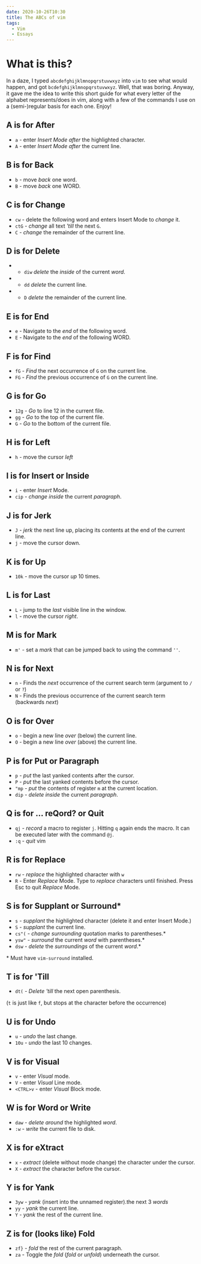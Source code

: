 ```yaml
---
date: 2020-10-26T10:30
title: The ABCs of vim
tags:
  - Vim
  - Essays
---
```


# What is this?

In a daze, I typed `abcdefghijklmnopqrstuvwxyz` into `vim` to see what would
happen, and got `bcdefghijklmnopqrstuvwxyz`. Well, that was boring. Anyway,
it gave me the idea to write this short guide for what every letter of the
alphabet represents/does in vim, along with a few of the commands I use on a
(semi-)regular basis for each one. Enjoy!

## A is for After

- `a` - enter _Insert Mode_ _after_ the highlighted character.
- `A` - enter _Insert Mode_ _after_ the current line.

## B is for Back

- `b` - move _back_ one word.
- `B` - move _back_ one WORD.

## C is for Change

- `cw` - delete the following word and enters Insert Mode to _change_ it.
- `ctG` - _change_ all text _'till_ the next `G`.
- `C` - _change_ the remainder of the current line.

## D is for Delete

- - `diw` _delete_ the _inside_ of the current _word_.
- - `dd` _delete_ the current line.
- - `D` _delete_ the remainder of the current line.

## E is for End

- `e` - Navigate to the _end_ of the following word.
- `E` - Navigate to the _end_ of the following WORD.

## F is for Find

- `fG` - _Find_ the next occurrence of `G` on the current line.
- `FG` - _Find_ the previous occurrence of `G` on the current line.

## G is for Go

- `12g` - _Go_ to line 12 in the current file.
- `gg` - _Go_ to the top of the current file.
- `G` - _Go_ to the bottom of the current file.

## H is for Left

- `h` - move the cursor _left_

## I is for Insert or Inside

- `i` - enter _Insert_ Mode.
- `cip` - _change_ _inside_ the current _paragraph_.

## J is for Jerk

- `J` - _jerk_ the next line up, placing its contents at the end of the current line.
- `j` - move the cursor down.

## K is for Up

- `10k` - move the cursor _up_ 10 times.

## L is for Last

- `L` - jump to the _last_ visible line in the window.
- `l` - move the cursor _right_.

## M is for Mark

- `m'` - set a _mark_ that can be jumped back to using the command `''`.

## N is for Next

- `n` - Finds the _next_ occurrence of the current search term (argument to `/`
  or `?`)
- `N` - Finds the previous occurrence of the current search term (backwards _next_)

## O is for Over

- `o` - begin a new line _over_ (below) the current line.
- `O` - begin a new line _over_ (above) the current line.

## P is for Put or Paragraph

- `p` - _put_ the last yanked contents after the cursor.
- `P` - _put_ the last yanked contents before the cursor.
- `"mp` - _put_ the contents of register `m` at the current location.
- `dip` - _delete_ _inside_ the current _paragraph_.

## Q is for ... reQord? or Quit

- `qj` - _record_ a macro to register `j`. Hitting `q` again ends the macro. It
  can be executed later with the command `@j`.
- `:q` - _quit_ vim

## R is for Replace

- `rw` - _replace_ the highlighted character with `w`
- `R` - Enter _Replace_ Mode. Type to _replace_ characters until finished. Press
  Esc to quit _Replace_ Mode.

## S is for Supplant or Surround\*

- `s` - _supplant_ the highlighted character (delete it and enter Insert Mode.)
- `S` - _supplant_ the current line.
- `cs"(` - _change_ _surrounding_ quotation marks to parentheses.\*
- `ysw"` - _surround_ the current _word_ with parentheses.\*
- `dsw` - _delete_ the _surroundings_ of the current _word_.\*

\* Must have `vim-surround` installed.

## T is for 'Till

- `dt(` - _Delete_ _'till_ the next open parenthesis.

(`t` is just like `f`, but stops at the character before the occurrence)

## U is for Undo

- `u` - _undo_ the last change.
- `10u` - _undo_ the last 10 changes.

## V is for Visual

- `v` - enter _Visual_ mode.
- `V` - enter _Visual_ Line mode.
- `<CTRL>v` - enter _Visual_ Block mode.

## W is for Word or Write

- `daw` - _delete_ _around_ the highlighted _word_.
- `:w` - _write_ the current file to disk.

## X is for eXtract

- `x` - _extract_ (delete without mode change) the character under the cursor.
- `X` - _extract_ the character before the cursor.

## Y is for Yank

- `3yw` - _yank_ (insert into the unnamed register).the next 3 _words_
- `yy` - _yank_ the current line.
- `Y` - _yank_ the rest of the current line.

## Z is for (looks like) Fold

- `zf}` - _fold_ the rest of the current paragraph.
- `za` - Toggle the _fold_ (_fold_ or _unfold_) underneath the cursor.
